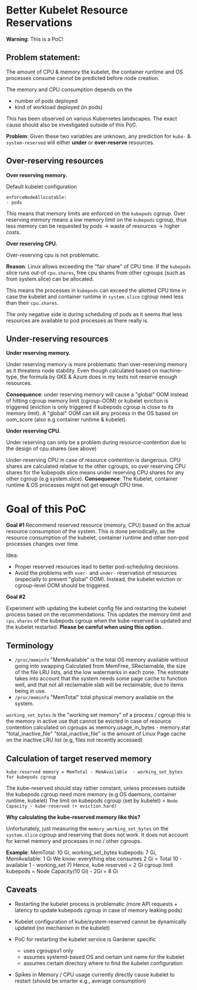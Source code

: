 # Better Kubelet Resource Reservations

**Warning**: This is a PoC!

## Problem statement:

The amount of CPU & memory the kubelet, the container runtime and OS processes consume cannot be predicted before node creation.

The memory and CPU consumption depends on the 
- number of pods deployed 
- kind of workload deployed (in pods)
  
This has been observed on various Kubernetes landscapes.
The exact cause should also be investigated outside of this PoC. 

**Problem**: Given these two variables are unknown, any prediction for `kube-` & `system-reserved` will
either **under** or **over-reserve** resources.
  
## Over-reserving resources

**Over reserving memory.**

Default kubelet configuration
```
enforceNodeAllocatable:
- pods
```

This means that memory limits are enforced on the `kubepods` cgroup.
Over reserving memory means a low memory limit on the `kubepods` cgroup, thus less memory can be requested
by pods -> waste of resources -> higher costs.

**Over reserving CPU.**

Over-reserving cpu is not problematic.

**Reason**: Linux allows exceeding the "fair share" of CPU time. 
If the `kubepods` slice runs out-of `cpu.shares`, free cpu shares from other cgroups (such as from system.slice) 
can be allocated.

This means the processes in `kubepods` can exceed the allotted CPU time in case the kubelet and container runtime 
in `system.slice` cgroup need less than their `cpu.shares`.

The only negative side is during scheduling of pods as it seems that less resources are available to pod processes as 
there really is.

## Under-reserving resources

**Under reserving memory.**

Under reserving memory is more problematic than over-reserving memory as it  threatens node stability.
Even though calculated based on machine-type, the formula by GKE & Azure does in my tests
not reserve enough resources.

**Consequence**: under reserving memory will cause a "global" OOM instead of hitting cgroup memory limit (cgroup-OOM) 
or kubelet eviction is triggered (eviction is only triggered if kubepods cgroup is close to its memory limit).
A "global" OOM can kill any process in the OS based on oom_score (also e.g container runtime & kubelet).

**Under reserving CPU.**

Under reserving can only be a problem during resource-contention due to the design of cpu.shares (see above)

Under-reserving CPU in case of resource contention is dangerous.
CPU shares are calculated relative to the other cgroups, so over reserving CPU shares for the kubepods 
slice means under reserving CPU shares for any other cgroup (e.g system.slice).
**Consequence**: The Kubelet, container runtime & OS processes might not get enough CPU time.

# Goal of this PoC

**Goal #1**
Recommend reserved resource (memory, CPU) based on the actual resource consumption of the system.
This is done periodically, as the resource consumption of the kubelet, container runtime
and other non-pod processes changes over time.

Idea:
- Proper reserved resources lead to better pod-scheduling decisions.
- Avoid the problems with `over-` and `under-` reservation of resources (especially to prevent "global" OOM).
  Instead, the kubelet eviction or cgroup-level OOM should be triggered.
  
**Goal #2**

Experiment with updating the kubelet config file and restarting the kubelet process based on the recommendations.
This updates the memory limit and `cpu.shares` of the kubepods cgroup when the kube-reserved is updated and the
kubelet restarted.
**Please be careful when using this option.**

## Terminology

- `/proc/meminfo` "MemAvailable" is the total OS memory available without going into swapping
  Calculated from MemFree, SReclaimable, the size of the file LRU lists, and the
  low watermarks in each zone. The estimate takes into account that the system needs
  some page cache to function well, and that not all reclaimable slab will be reclaimable,
  due to items being in use.
- `/proc/meminfo` "MemTotal" total physical memory available on the system.

`working_set_bytes` is the "working set memory" of a process / cgroup
this is the memory in active use that cannot be evicted in case of resource contention
calculated on cgroups as memory.usage_in_bytes - memory.stat "total_inactive_file"
"total_inactive_file" is the amount of Linux Page cache on the inactive LRU list (e.g, files not recently accessed)

## Calculation of target reserved memory

`kube-reserved memory = MemTotal - MemAvailable  - working_set_bytes for kubepods cgroup`

The kube-reserved should stay rather constant, unless processes outside the kubepods cgroup need more memory (e.g OS daemons, container runtime, kubelet)
The limit on kubepods cgroup (set by kubelet) = `Node Capacity - kube-reserved (+ eviction.hard)`

**Why calculating the kube-reserved memory like this?**

Unfortunately, just measuring the `memory_working_set_bytes` on the `system.slice` cgroup and reserving that does not work.
It does not account for kernel memory and processes in no / other cgroups.

**Example**:
MemTotal: 10 Gi, working_set_bytes kubepods: 7 Gi, MemAvailable: 1 Gi
We know: everything else consumes 2 Gi = Total 10 - available 1 - working_set 7)
Hence, kube reserved = 2 Gi
cgroup limit kubepods = Node Capacity(10 Gi) - 2Gi = 8 Gi

## Caveats
- Restarting the kubelet process is problematic (more API requests + latency to update kubepods cgroup in case of memory leaking pods)
- Kubelet configuration of kube/system-reserved cannot be dynamically updated (no mechanism in the kubelet)
- PoC for restarting the kubelet service is Gardener specific
  - uses cgroupsv1 only
  - assumes systemd-based OS and certain unit name for the kubelet
  - assumes certain directory where to find the kubelet configuration

- Spikes in Memory / CPU usage currently directly cause kubelet to restart (should be smarter e.g., average consumption)
